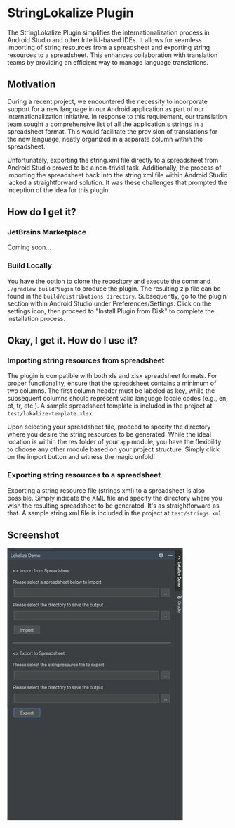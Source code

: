 # StringLokalize Plugin

The StringLokalize Plugin simplifies the internationalization process in Android Studio and other IntelliJ-based IDEs.
It allows for seamless importing of string resources from a spreadsheet and exporting string resources to a spreadsheet.
This enhances collaboration with translation teams by providing an efficient way to manage language translations.

## Motivation

During a recent project, we encountered the necessity to incorporate support for a new language in our Android
application as part of our internationalization initiative. In response to this requirement, our translation team sought
a comprehensive list of all the application's strings in a spreadsheet format. This would facilitate the provision of
translations for the new language, neatly organized in a separate column within the spreadsheet.

Unfortunately, exporting the string.xml file directly to a spreadsheet from Android Studio proved to be a non-trivial
task. Additionally, the process of importing the spreadsheet back into the string.xml file within Android Studio lacked
a straightforward solution. It was these challenges that prompted the inception of the idea for this plugin.

## How do I get it?

### JetBrains Marketplace

Coming soon...

[//]: # (The plugin will be accessible to the public on the JetBrains marketplace. To install it, navigate to the plugin section)

[//]: # (within Android Studio under Preferences/Settings. Perform a search for StringLokalize and proceed to install and apply)

[//]: # (the plugin.)

### Build Locally

You have the option to clone the repository and execute the command `./gradlew buildPlugin` to produce
the
plugin. The resulting zip file can be found in the `build/distributions directory`. Subsequently, go to the plugin
section
within Android Studio under Preferences/Settings. Click on the settings icon, then proceed to "Install Plugin from Disk"
to complete the installation process.

## Okay, I get it. How do I use it?

### Importing string resources from spreadsheet

The plugin is compatible with both xls and xlsx spreadsheet formats. For proper functionality, ensure that the
spreadsheet contains a minimum of two columns. The first column header must be labeled as key, while the subsequent
columns should represent valid language locale codes (e.g., en, pt, tr, etc.). A sample spreadsheet template is included
in the project at `test/lokalize-template.xlsx`.

Upon selecting your spreadsheet file, proceed to specify the directory where you desire the string resources to be
generated. While the ideal location is within the res folder of your `app` module, you have the flexibility to choose
any
other module based on your project structure. Simply click on the import button and witness the magic unfold!

### Exporting string resources to a spreadsheet

Exporting a string resource file (strings.xml) to a spreadsheet is also possible. Simply indicate the XML file and
specify the directory where you wish the resulting spreadsheet to be generated. It's as straightforward as that. A
sample string.xml file is included
in the project at `test/strings.xml`


## Screenshot
<img src="images/plugin.png" width=400/>





